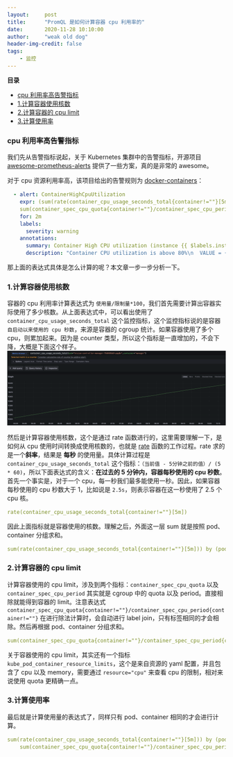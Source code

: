 ```yaml
---
layout:     post
title:      "PromQL 是如何计算容器 cpu 利用率的"
date:       2020-11-28 10:10:00
author:     "weak old dog"
header-img-credit: false
tags:
    - 监控
---
```


**目录**
- [cpu 利用率高告警指标](#cpu-利用率高告警指标)
- [1.计算容器使用核数](#1计算容器使用核数)
- [2.计算容器的 cpu limit](#2计算容器的-cpu-limit)
- [3.计算使用率](#3计算使用率)


### cpu 利用率高告警指标
我们先从告警指标说起，关于 Kubernetes 集群中的告警指标，开源项目 [awesome-prometheus-alerts](https://github.com/samber/awesome-prometheus-alerts) 提供了一些方案，真的是非常的 awesome。

对于 cpu 资源利用率高，该项目给出的告警规则为 [docker-containers](https://samber.github.io/awesome-prometheus-alerts/rules#docker-containers)：
```yaml
  - alert: ContainerHighCpuUtilization
    expr: (sum(rate(container_cpu_usage_seconds_total{container!=""}[5m])) by (pod, container) / 
    sum(container_spec_cpu_quota{container!=""}/container_spec_cpu_period{container!=""}) by (pod, container) * 100) > 80
    for: 2m
    labels:
      severity: warning
    annotations:
      summary: Container High CPU utilization (instance {{ $labels.instance }})
      description: "Container CPU utilization is above 80%\n  VALUE = {{ $value }}\n  LABELS = {{ $labels }}"
```
那上面的表达式具体是怎么计算的呢？本文章一步一步分析一下。

### 1.计算容器使用核数
容器的 cpu 利用率计算表达式为 `使用量/限制量*100`，我们首先需要计算出容器实际使用了多少核数。从上面表达式中，可以看出使用了 `container_cpu_usage_seconds_total` 这个监控指标，这个监控指标说的是容器`自启动以来使用的 cpu 秒数`，来源是容器的 cgroup 统计。如果容器使用了多个 cpu，则累加起来。因为是 counter 类型，所以这个指标是一直增加的，不会下降，大概是下面这个样子。
![java-javascript](/pics/container-cpu-seconds.png)

然后是计算容器使用核数，这个是通过 rate 函数进行的，这里需要理解一下，是如何从 cpu 使用时间转换成使用核数的，也就是 [rate](https://prometheus.io/docs/prometheus/latest/querying/functions/#rate) 函数的工作过程。rate 求的是一个**斜率**，结果是 **每秒** 的使用量。具体计算过程是 `container_cpu_usage_seconds_total` 这个指标：`（当前值 - 5分钟之前的值）/ (5 * 60)`，所以下面表达式的含义：**在过去的 5 分钟内，容器每秒使用的 cpu 秒数**。首先一个事实是，对于一个 cpu，每一秒我们最多能使用一秒。因此，如果容器每秒使用的 cpu 秒数大于 1，比如说是 `2.5s`，则表示容器在这一秒使用了 2.5 个 cpu 核。
```yaml
rate(container_cpu_usage_seconds_total{container!=""}[5m])
```
因此上面指标就是容器使用的核数。理解之后，外面这一层 sum 就是按照 pod、container 分组求和。

```yaml
sum(rate(container_cpu_usage_seconds_total{container!=""}[5m])) by (pod, container)
```

### 2.计算容器的 cpu limit
计算容器使用的 cpu limit，涉及到两个指标：`container_spec_cpu_quota` 以及 `container_spec_cpu_period` 其实就是 cgroup 中的 quota 以及 period。直接相除就能得到容器的 limit。注意表达式 `container_spec_cpu_quota{container!=""}/container_spec_cpu_period{container!=""}` 在进行除法计算时，会自动进行 label join，只有标签相同的才会相除。然后再根据 pod、container 分组求和。
```yaml
sum(container_spec_cpu_quota{container!=""}/container_spec_cpu_period{container!=""}) by (pod, container)
```

关于容器使用的 cpu limit，其实还有一个指标 `kube_pod_container_resource_limits`，这个是来自资源的 yaml 配置，并且包含了 cpu 以及 memory，需要通过 `resource="cpu"` 来查看 cpu 的限制，相对来说使用 quota 更精确一点。

### 3.计算使用率
最后就是计算使用量的表达式了，同样只有 pod、container 相同的才会进行计算。
```yaml
sum(rate(container_cpu_usage_seconds_total{container!=""}[5m])) by (pod, container) / 
    sum(container_spec_cpu_quota{container!=""}/container_spec_cpu_period{container!=""}) by (pod, container)
```